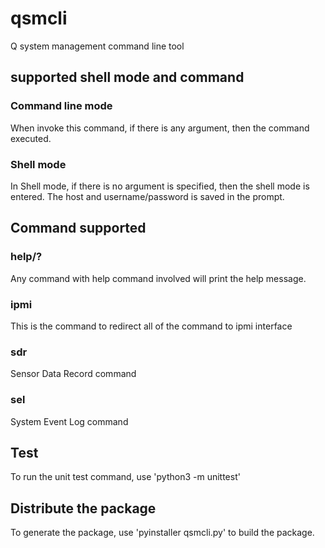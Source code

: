 # qsmcli
Q system management command line tool

## supported shell mode and command

### Command line mode
When invoke this command, if there is any argument, then the command executed.

### Shell mode
In Shell mode, if there is no argument is specified, then the shell mode is entered.
The host and username/password is saved in the prompt.

## Command supported
### help/?
Any command with help command involved will print the help message.

### ipmi
This is the command to redirect all of the command to ipmi interface
### sdr
Sensor Data Record command
### sel
System Event Log command

## Test
To run the unit test command, use 'python3 -m unittest'

## Distribute the package
To generate the package, use 'pyinstaller qsmcli.py' to build the package.
